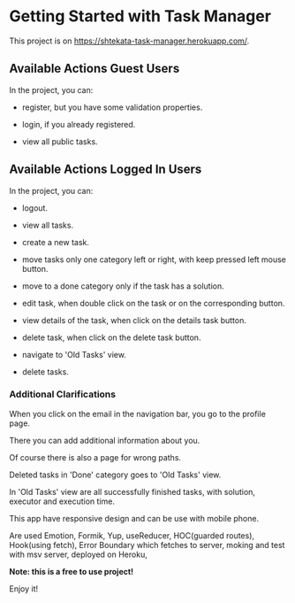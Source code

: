 # Getting Started with Task Manager

This project is on https://shtekata-task-manager.herokuapp.com/.

## Available Actions Guest Users

In the project, you can:

- register, but you have some validation properties.

- login, if you already registered.

- view all public tasks.

## Available Actions Logged In Users

In the project, you can:

- logout.

- view all tasks.

- create a new task.

- move tasks only one category left or right, with keep pressed left mouse button.

- move to a done category only if the task has a solution.

- edit task, when double click on the task or on the corresponding button.

- view details of the task, when click on the details task button.

- delete task, when click on the delete task button.

- navigate to 'Old Tasks' view.

- delete tasks.

### Additional Clarifications

When you click on the email in the navigation bar, you go to the profile page.

There you can add additional information about you.

Оf course there is also a page for wrong paths.

Deleted tasks in 'Done' category goes to 'Old Tasks' view.

In 'Old Tasks' view are all successfully finished tasks, with solution, executor and execution time.

This app have responsive design and can be use with mobile phone.

Are used Emotion, Formik, Yup, useReducer, HOC(guarded routes), Hook(using fetch), Error Boundary which fetches to server, moking and test with msv server, deployed on Heroku, 

**Note: this is a free to use project!**

Enjoy it!

